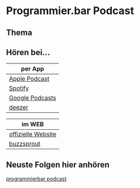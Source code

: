 # Programmier.bar Podcast

## Thema

## Hören bei...

|per App|
|--------|
| [Apple Podcast](https://podcasts.apple.com/us/podcast/mobilfunk-der-mobile-development-podcast/id1371409964?mt=2&uo=4)|
| [Spotify](https://open.spotify.com/show/0ik0sXv9paTQCeThcOLCCJ)|
| [Google Podcasts](https://podcasts.google.com/?feed=aHR0cHM6Ly9mZWVkcy5idXp6c3Byb3V0LmNvbS8xNzYyMzkucnNz)|
| [deezer](https://www.deezer.com/show/1358472)|

|im WEB|
|-|
| [offizielle Website](https://www.programmier.bar/podcast)|
| [buzzsprout](https://programmierbar.buzzsprout.com)|

## Neuste Folgen hier anhören

[programmierbar podcast](https://gitpages.github.io/docs/_podcast/programmierbar ':include :type=iframe width=100% height=400px')
